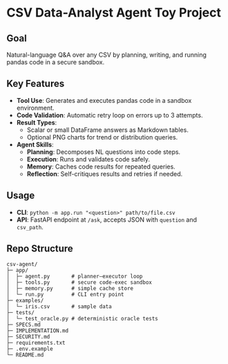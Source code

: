 # CSV Data-Analyst Agent Toy Project

## Goal
Natural-language Q&A over any CSV by planning, writing, and running pandas code in a secure sandbox.

## Key Features
- **Tool Use**: Generates and executes pandas code in a sandbox environment.
- **Code Validation**: Automatic retry loop on errors up to 3 attempts.
- **Result Types**:
  - Scalar or small DataFrame answers as Markdown tables.
  - Optional PNG charts for trend or distribution queries.
- **Agent Skills**:
  - **Planning**: Decomposes NL questions into code steps.
  - **Execution**: Runs and validates code safely.
  - **Memory**: Caches code results for repeated queries.
  - **Reflection**: Self-critiques results and retries if needed.

## Usage
- **CLI**: `python -m app.run "<question>" path/to/file.csv`
- **API**: FastAPI endpoint at `/ask`, accepts JSON with `question` and `csv_path`.

## Repo Structure
```text
csv-agent/
├─ app/
│  ├─ agent.py       # planner–executor loop
│  ├─ tools.py       # secure code-exec sandbox
│  ├─ memory.py      # simple cache store
│  └─ run.py         # CLI entry point
├─ examples/
│  └─ iris.csv       # sample data
├─ tests/
│  └─ test_oracle.py # deterministic oracle tests
├─ SPECS.md
├─ IMPLEMENTATION.md
├─ SECURITY.md
├─ requirements.txt
├─ .env.example
└─ README.md